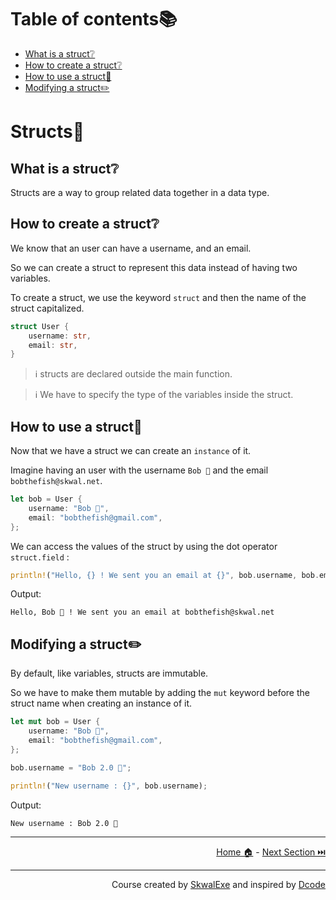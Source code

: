 # Table of contents📚

- [What is a struct❔](#what-is-a-struct)
- [How to create a struct❔](#how-to-create-a-struct)
- [How to use a struct🤹](#how-to-use-a-struct)
- [Modifying a struct✏️](#modifying-a-struct️)

# Structs🧱

## What is a struct❔

Structs are a way to group related data together in a data type.

## How to create a struct❔

We know that an user can have a username, and an email.

So we can create a struct to represent this data instead of having two variables.

To create a struct, we use the keyword `struct` and then the name of the struct capitalized.

```rust
struct User {
    username: str,
    email: str,
}
```

> ℹ️ structs are declared outside the main function.

> ℹ️ We have to specify the type of the  variables inside the struct.

## How to use a struct🤹

Now that we have a struct we can create an `instance` of it.

Imagine having an user with the username `Bob 🐡` and the email `bobthefish@skwal.net`.

```rust
let bob = User {
    username: "Bob 🐡",
    email: "bobthefish@gmail.com",
};
```

We can access the values of the struct by using the dot operator `struct.field` : 

```rust
println!("Hello, {} ! We sent you an email at {}", bob.username, bob.email);
```

Output:

```
Hello, Bob 🐡 ! We sent you an email at bobthefish@skwal.net
```

## Modifying a struct✏️

By default, like variables, structs are immutable.

So we have to make them mutable by adding the `mut` keyword before the struct name when creating an instance of it.

```rust
let mut bob = User {
    username: "Bob 🐡",
    email: "bobthefish@gmail.com",
};

bob.username = "Bob 2.0 🐠";

println!("New username : {}", bob.username);
```

Output:

```
New username : Bob 2.0 🐠
```

---

<p align="right"><a href="https://skwalexe.github.io/learn-rust/">Home 🏠</a> - <a href="../tuple-structs">Next Section ⏭️</a></p>

---

<p align="right">Course created by <a href="https://github.com/SkwalExe/" target="_blank">SkwalExe</a> and inspired by <a href="https://www.youtube.com/watch?v=vOMJlQ5B-M0&list=PLVvjrrRCBy2JSHf9tGxGKJ-bYAN_uDCUL" target="_blank">Dcode</a></p>